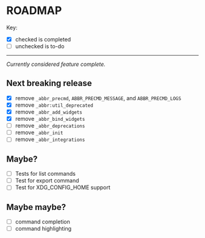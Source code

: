 # ROADMAP

Key:

- [x] checked is completed
- [ ] unchecked is to-do

---

_Currently considered feature complete._

## Next breaking release

- [x] remove `_abbr_precmd`, `ABBR_PRECMD_MESSAGE`, and `ABBR_PRECMD_LOGS`
- [x] remove `_abbr:util_deprecated`
- [x] remove `_abbr_add_widgets`
- [x] remove `_abbr_bind_widgets`
- [ ] remove `_abbr_deprecations`
- [ ] remove `_abbr_init`
- [ ] remove `_abbr_integrations`

## Maybe?

- [ ] Tests for list commands
- [ ] Test for export command
- [ ] Test for XDG_CONFIG_HOME support

## Maybe maybe?

- [ ] command completion
- [ ] command highlighting
